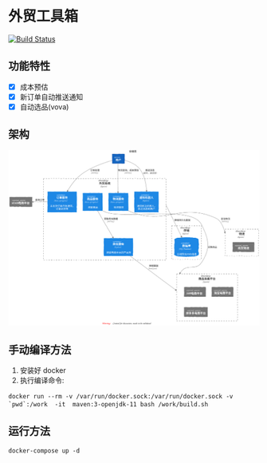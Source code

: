 # 外贸工具箱

[![Build Status](https://travis-ci.org/lzk90s/foreign-trade-toolbox.svg?branch=master)](https://travis-ci.org/lzk90s/foreign-trade-toolbox)


## 功能特性

- [x] 成本预估
- [x] 新订单自动推送通知
- [x] 自动选品(vova)

## 架构

![architecture](architecture/container-diagram.svg)

## 手动编译方法

1. 安装好 docker
2. 执行编译命令:

```shell script
docker run --rm -v /var/run/docker.sock:/var/run/docker.sock -v `pwd`:/work  -it  maven:3-openjdk-11 bash /work/build.sh
```

## 运行方法

```shell script
docker-compose up -d
```
